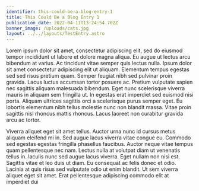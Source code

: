 ```yaml
---
identifier: this-could-be-a-blog-entry-1
title: This Could Be a Blog Entry 1
publication_date: 2022-04-11T13:24:54.702Z
banner_image: /uploads/cats.jpg
layout: ../../layouts/TestEntry.astro
---
```

Lorem ipsum dolor sit amet, consectetur adipiscing elit, sed do eiusmod tempor incididunt ut labore et dolore magna aliqua. Eu augue ut lectus arcu bibendum at varius. Ac tincidunt vitae semper quis lectus nulla. Ipsum dolor sit amet consectetur adipiscing elit ut aliquam. Elementum tempus egestas sed sed risus pretium quam. Semper feugiat nibh sed pulvinar proin gravida. Lacus luctus accumsan tortor posuere ac. Pretium vulputate sapien nec sagittis aliquam malesuada bibendum. Eget nunc scelerisque viverra mauris in aliquam sem fringilla ut. In egestas erat imperdiet sed euismod nisi porta. Aliquam ultrices sagittis orci a scelerisque purus semper eget. Eu lobortis elementum nibh tellus molestie nunc non blandit massa. Vitae proin sagittis nisl rhoncus mattis rhoncus. Lacus laoreet non curabitur gravida arcu ac tortor.

Viverra aliquet eget sit amet tellus. Auctor urna nunc id cursus metus aliquam eleifend mi in. Sed augue lacus viverra vitae congue eu. Commodo sed egestas egestas fringilla phasellus faucibus. Auctor neque vitae tempus quam pellentesque nec nam. Lectus nulla at volutpat diam ut venenatis tellus in. Iaculis nunc sed augue lacus viverra. Eget nullam non nisi est. Sagittis vitae et leo duis ut diam. Eu consequat ac felis donec et odio. Lacinia at quis risus sed vulputate odio ut enim blandit. Ut sem viverra aliquet eget sit amet. Erat pellentesque adipiscing commodo elit at imperdiet dui